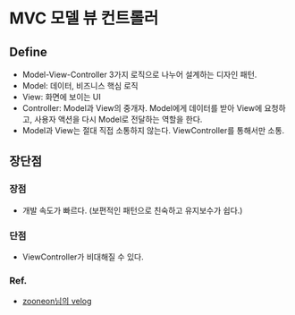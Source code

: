 # MVC 모델 뷰 컨트롤러

## Define
- Model-View-Controller 3가지 로직으로 나누어 설계하는 디자인 패턴.
- Model: 데이터, 비즈니스 핵심 로직
- View: 화면에 보이는 UI
- Controller: Model과 View의 중개자. Model에게 데이터를 받아 View에 요청하고, 사용자 액션을 다시 Model로 전달하는 역할을 한다.
- Model과 View는 절대 직접 소통하지 않는다. ViewController를 통해서만 소통.

## 장단점
### 장점
- 개발 속도가 빠르다. (보편적인 패턴으로 친숙하고 유지보수가 쉽다.)

### 단점
- ViewController가 비대해질 수 있다.

### Ref.
- [zooneon님의 velog](https://velog.io/@zooneon/iOS-MVC-%ED%8C%A8%ED%84%B4%EC%97%90-%EB%8C%80%ED%95%B4-%EC%95%8C%EC%95%84%EB%B3%B4%EC%9E%90)
